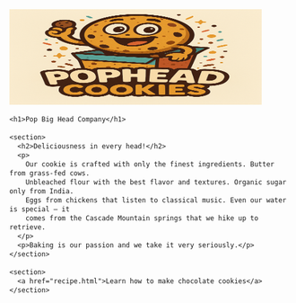 <!DOCTYPE html>
<html>
  <head>
    <meta name="google-site-verification" content="oP1lzbrpzTO4S2P2TKxRqhdNv5B9-q29ceWthN4w4ME" />
    <title>Pop Big Head Company Homepage</title>
    <meta name="description" content="The pop head cookies company is the best in the world" />
  </head>
  <body>
    <img src="logo.png" width="450" height="170" alt="Pop Big Head Company Logo" />

    <h1>Pop Big Head Company</h1>

    <section>
      <h2>Deliciousness in every head!</h2>
      <p>
        Our cookie is crafted with only the finest ingredients. Butter from grass-fed cows. 
        Unbleached flour with the best flavor and textures. Organic sugar only from India. 
        Eggs from chickens that listen to classical music. Even our water is special — it 
        comes from the Cascade Mountain springs that we hike up to retrieve.
      </p>
      <p>Baking is our passion and we take it very seriously.</p>
    </section>

    <section>
      <a href="recipe.html">Learn how to make chocolate cookies</a>
    </section>
  </body>
</html>

